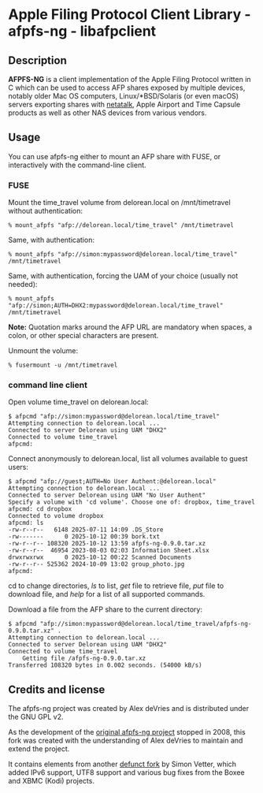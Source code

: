 # Apple Filing Protocol Client Library - afpfs-ng - libafpclient

## Description

**AFPFS-NG** is a client implementation of the Apple Filing Protocol written in C
which can be used to access AFP shares exposed by multiple devices,
notably older Mac OS computers, Linux/*BSD/Solaris (or even macOS) servers
exporting shares with [netatalk](https://netatalk.io/),
Apple Airport and Time Capsule products as well as other NAS devices from various vendors.

## Usage

You can use afpfs-ng either to mount an AFP share with FUSE, or interactively with the command-line client.

### FUSE

Mount the time_travel volume from delorean.local on /mnt/timetravel without authentication:

    % mount_afpfs "afp://delorean.local/time_travel" /mnt/timetravel

Same, with authentication:

    % mount_afpfs "afp://simon:mypassword@delorean.local/time_travel" /mnt/timetravel

Same, with authentication, forcing the UAM of your choice (usually not needed):

    % mount_afpfs "afp://simon;AUTH=DHX2:mypassword@delorean.local/time_travel" /mnt/timetravel

**Note:** Quotation marks around the AFP URL are mandatory when spaces,
a colon, or other special characters are present.

Unmount the volume:

    % fusermount -u /mnt/timetravel

### command line client

Open volume time_travel on delorean.local:

    $ afpcmd "afp://simon:mypassword@delorean.local/time_travel"
    Attempting connection to delorean.local ...
    Connected to server Delorean using UAM "DHX2"
    Connected to volume time_travel
    afpcmd:

Connect anonymously to delorean.local, list all volumes available to guest users:

    $ afpcmd "afp://guest;AUTH=No User Authent:@delorean.local"
    Attempting connection to delorean.local ...
    Connected to server Delorean using UAM "No User Authent"
    Specify a volume with 'cd volume'. Choose one of: dropbox, time_travel
    afpcmd: cd dropbox
    Connected to volume dropbox
    afpcmd: ls
    -rw-r--r--   6148 2025-07-11 14:09 .DS_Store
    -rw-------      0 2025-10-12 00:39 bork.txt
    -rw-r--r-- 108320 2025-10-12 13:59 afpfs-ng-0.9.0.tar.xz
    -rw-r--r--  46954 2023-08-03 02:03 Information Sheet.xlsx
    drwxrwxrwx      0 2025-10-12 00:22 Scanned Documents
    -rw-r--r-- 525362 2024-10-09 13:02 group_photo.jpg
    afpcmd:

cd to change directories, *ls* to list, *get* file to retrieve file, *put* file to download file,
and *help* for a list of all supported commands.

Download a file from the AFP share to the current directory:

    $ afpcmd "afp://simon:mypassword@delorean.local/time_travel/afpfs-ng-0.9.0.tar.xz" .
    Attempting connection to delorean.local ...
    Connected to server Delorean using UAM "DHX2"
    Connected to volume time_travel
        Getting file /afpfs-ng-0.9.0.tar.xz
    Transferred 108320 bytes in 0.002 seconds. (54000 kB/s)

## Credits and license

The afpfs-ng project was created by Alex deVries and is distributed under the GNU GPL v2.

As the development of the [original afpfs-ng project](https://sourceforge.net/projects/afpfs-ng/) stopped in 2008,
this fork was created with the understanding of Alex deVries to maintain and extend the project.

It contains elements from another [defunct fork](https://github.com/simonvetter/afpfs-ng)
by Simon Vetter, which added IPv6 support, UTF8 support and various bug fixes
from the Boxee and XBMC (Kodi) projects.
